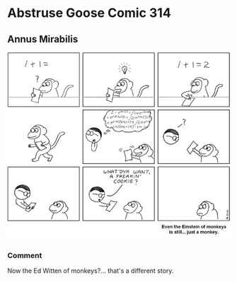 # Abstruse Goose Comic 314
## Annus Mirabilis

![image](comics/genetically_we_are_94_to_98_percent_chimpanzee.png)
### Comment
Now the Ed Witten of monkeys?... that's a different story.
